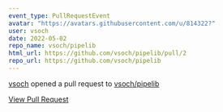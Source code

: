 ```yaml
---
event_type: PullRequestEvent
avatar: "https://avatars.githubusercontent.com/u/814322?"
user: vsoch
date: 2022-05-02
repo_name: vsoch/pipelib
html_url: https://github.com/vsoch/pipelib/pull/2
repo_url: https://github.com/vsoch/pipelib
---
```


<a href='https://github.com/vsoch' target='_blank'>vsoch</a> opened a pull request to <a href='https://github.com/vsoch/pipelib' target='_blank'>vsoch/pipelib</a>

<a href='https://github.com/vsoch/pipelib/pull/2' target='_blank'>View Pull Request</a>